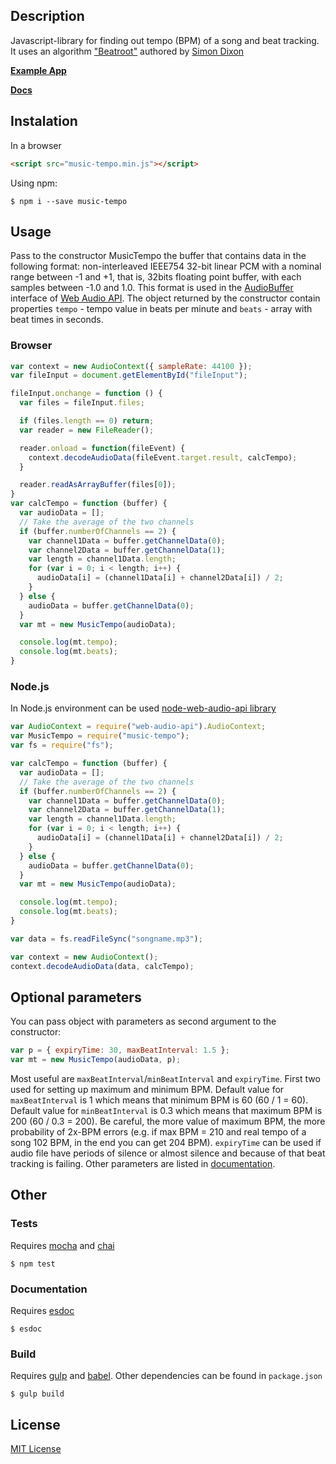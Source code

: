 ## Description

Javascript-library for finding out tempo (BPM) of a song and beat tracking. It uses an algorithm ["Beatroot"](http://www.eecs.qmul.ac.uk/~simond/pub/2001/jnmr.pdf) authored by [Simon Dixon](http://www.eecs.qmul.ac.uk/~simond/)

**[Example App](https://killercrush.github.io/music-tempo/example/example-advanced.html)**

**[Docs](https://killercrush.github.io/music-tempo/docs/index.html)**

## Instalation

In a browser
```html
<script src="music-tempo.min.js"></script>
```

Using npm:
```shell
$ npm i --save music-tempo
```

## Usage

Pass to the constructor MusicTempo the buffer that contains data in the following format: non-interleaved IEEE754 32-bit linear PCM with a nominal range between -1 and +1, that is, 32bits floating point buffer, with each samples between -1.0 and 1.0. This format is used in the [AudioBuffer](https://developer.mozilla.org/en/docs/Web/API/AudioBuffer) interface of [Web Audio API](https://developer.mozilla.org/en/docs/Web/API/Web_Audio_API). The object returned by the constructor contain properties `tempo` - tempo value in beats per minute and `beats` - array with beat times in seconds.


### Browser

```javascript
var context = new AudioContext({ sampleRate: 44100 });
var fileInput = document.getElementById("fileInput");

fileInput.onchange = function () {
  var files = fileInput.files;

  if (files.length == 0) return;
  var reader = new FileReader();

  reader.onload = function(fileEvent) {
    context.decodeAudioData(fileEvent.target.result, calcTempo);
  }

  reader.readAsArrayBuffer(files[0]);
}
var calcTempo = function (buffer) {
  var audioData = [];
  // Take the average of the two channels
  if (buffer.numberOfChannels == 2) {
    var channel1Data = buffer.getChannelData(0);
    var channel2Data = buffer.getChannelData(1);
    var length = channel1Data.length;
    for (var i = 0; i < length; i++) {
      audioData[i] = (channel1Data[i] + channel2Data[i]) / 2;
    }
  } else {
    audioData = buffer.getChannelData(0);
  }
  var mt = new MusicTempo(audioData);

  console.log(mt.tempo);
  console.log(mt.beats);
}
```

### Node.js

In Node.js environment can be used [node-web-audio-api library](https://github.com/sebpiq/node-web-audio-api)

```javascript
var AudioContext = require("web-audio-api").AudioContext;
var MusicTempo = require("music-tempo");
var fs = require("fs");

var calcTempo = function (buffer) {
  var audioData = [];
  // Take the average of the two channels
  if (buffer.numberOfChannels == 2) {
    var channel1Data = buffer.getChannelData(0);
    var channel2Data = buffer.getChannelData(1);
    var length = channel1Data.length;
    for (var i = 0; i < length; i++) {
      audioData[i] = (channel1Data[i] + channel2Data[i]) / 2;
    }
  } else {
    audioData = buffer.getChannelData(0);
  }
  var mt = new MusicTempo(audioData);

  console.log(mt.tempo);
  console.log(mt.beats);
}

var data = fs.readFileSync("songname.mp3");

var context = new AudioContext();
context.decodeAudioData(data, calcTempo);
```

## Optional parameters

You can pass object with parameters as second argument to the constructor: 

```javascript
var p = { expiryTime: 30, maxBeatInterval: 1.5 };
var mt = new MusicTempo(audioData, p);
```
Most useful are `maxBeatInterval`/`minBeatInterval` and `expiryTime`. First two used for setting up maximum and minimum BPM. Default value for `maxBeatInterval` is 1 which means that minimum BPM is 60 (60 / 1 = 60). Default value for `minBeatInterval` is 0.3 which means that maximum BPM is 200 (60 / 0.3 = 200). Be careful, the more value of maximum BPM, the more probability of 2x-BPM errors (e.g.  if max BPM = 210 and real tempo of a song 102 BPM, in the end you can get 204 BPM). 
`expiryTime` can be used if audio file have periods of silence or almost silence and because of that beat tracking is failing. 
Other parameters are listed in [documentation](https://killercrush.github.io/music-tempo/docs/class/src/MusicTempo.js~MusicTempo.html).

## Other

### Tests

Requires [mocha](https://www.npmjs.com/package/mocha) and [chai](https://www.npmjs.com/package/chai)

```shell
$ npm test
```

### Documentation

Requires [esdoc](https://www.npmjs.com/package/esdoc)

```shell
$ esdoc
```

### Build

Requires [gulp](https://www.npmjs.com/package/gulp) and [babel](https://www.npmjs.com/package/gulp-babel). Other dependencies can be found in `package.json`

```shell
$ gulp build
```

## License

[MIT License](LICENCE)
